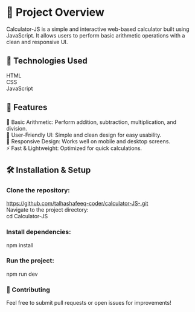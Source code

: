 # 🚀 Project Overview
Calculator-JS is a simple and interactive web-based calculator built using JavaScript. It allows users to perform basic arithmetic operations with a clean and responsive UI.

## 🔧 Technologies Used

HTML <br>
CSS<br>
JavaScript<br>

## 📌 Features
🧮 Basic Arithmetic: Perform addition, subtraction, multiplication, and division.<br>
🎨 User-Friendly UI: Simple and clean design for easy usability.<br>
📱 Responsive Design: Works well on mobile and desktop screens.<br>
⚡ Fast & Lightweight: Optimized for quick calculations.<br>
## 🛠️ Installation & Setup

### Clone the repository: <br>
https://github.com/talhashafeeq-coder/calculator-JS-.git<br>
Navigate to the project directory:<br>
cd Calculator-JS<br>
### Install dependencies:<br>
npm install <br>
### Run the project: <br>
npm run dev
### 🤝 Contributing
Feel free to submit pull requests or open issues for improvements!
